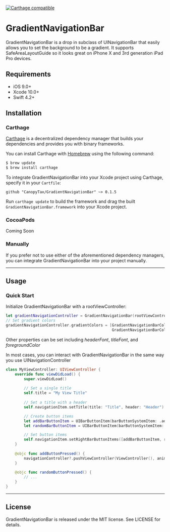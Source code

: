 [![Carthage compatible](https://img.shields.io/badge/Carthage-compatible-4BC51D.svg?style=flat)](https://github.com/Carthage/Carthage)

# GradientNavigationBar

GradientNavigationBar is a drop in subclass of UINavigationBar that easily allows you to set the background to be a gradient. It supports SafeAreaLayoutGuide so it looks great on iPhone X and 3rd generation iPad Pro devices.

## Requirements

- iOS 9.0+
- Xcode 10.0+
- Swift 4.2+

## Installation

### Carthage

[Carthage](https://github.com/Carthage/Carthage) is a decentralized dependency manager that builds your dependencies and provides you with binary frameworks.

You can install Carthage with [Homebrew](http://brew.sh/) using the following command:

```bash
$ brew update
$ brew install carthage
```

To integrate GradientNavigationBar into your Xcode project using Carthage, specify it in your `Cartfile`:

```ogdl
github "CanopyTax/GradientNavigationBar" ~> 0.1.5
```

Run `carthage update` to build the framework and drag the built `GradientNavigationBar.framework` into your Xcode project.

### CocoaPods

Coming Soon

### Manually

If you prefer not to use either of the aforementioned dependency managers, you can integrate GradientNavigationBar into your project manually.

---

## Usage

### Quick Start
Initialize GradientNavigationBar with a rootViewController:
```swift
let gradientNavigationController = GradientNavigationBar(rootViewController: ViewController())
// Set gradient colors
gradientNavigationController.gradientColors = [GradientNavigationBarColor(color: UIColor.blue, location: 0.0),
                                               GradientNavigationBarColor(color: UIColor.purple, location: 1.0)]
```

Other properties can be set including *headerFont*, *titleFont*, and *foregroundColor*

In most cases, you can interact with GradientNavigationBar in the same way you use UINavigationController
```swift
class MyViewController: UIViewController {
    override func viewDidLoad() {
        super.viewDidLoad()
        
        // Set a single title
        self.title = "My View Title"
        
        // Set a title with a header
        self.navigationItem.setTitle(title: "Title", header: "Header")

        // Create button items
        let addBarButtonItem = UIBarButtonItem(barButtonSystemItem: .add, target: self, action: #selector(addButtonPressed))
        let randomBarButtonItem = UIBarButtonItem(barButtonSystemItem: .refresh, target: self, action: #selector(randomButtonPressed))

        // Set button items
        self.navigationItem.setRightBarButtonItems([addBarButtonItem, randomBarButtonItem], animated: true)
    }
    
    @objc func addButtonPressed() {
        navigationController?.pushViewController(ViewController(), animated: true)
    }
    
    @objc func randomButtonPressed() {
        // ...
    }
}
```

---

## License

GradientNavigationBar is released under the MIT license. See LICENSE for details.
